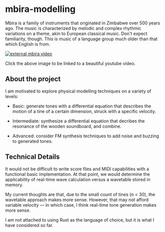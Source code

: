 # mbira-modelling
Mbira is a family of instruments that originated in Zimbabwe over 500 years ago.
The music is characterized by melodic and complex rhythmic variations on a theme, akin to European classical music.
Don't expect familiarity, though. This is music of a language group much older than that which English is from.

[![external mbira video](https://img.youtube.com/vi/tKbfUEhjuH4/0.jpg)](https://www.youtube.com/watch?v=tKbfUEhjuH4)

Click the above image to be linked to a beautiful youtube video.


## About the project
I am motivated to explore physical modelling techniques on a variety of levels:

- Basic: generate tones with a differential equation that describes the motion of a tine of a certain dimension, struck with a specific velocity.

- Intermediate: synthesize a differential equation that decribes the resonance of the wooden soundboard, and combine.

- Advanced: consider FM synthesis techniques to add noise and buzzing to generated tones.

## Technical Details
It would not be difficult to write score files and MIDI capabilities with a functional basic implementation.
At that point, we would determine the applicability of real-time wave calculation versus a wavetable stored in memory.

My current thoughts are that, due to the small count of tines (n < 30), the wavetable approach makes more sense.
However, that may not afford variable velocity — in which case, I think real-time tone generation makes more sense.

I am not attached to using Rust as the language of choice, but it is what I have considered so far.
